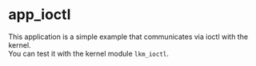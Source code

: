 # app_ioctl

This application is a simple example that communicates via ioctl with the kernel.  
You can test it with the kernel module `lkm_ioctl`.

